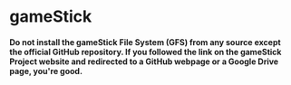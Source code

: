 # gameStick
#### Do not install the gameStick File System (GFS) from any source except the official GitHub repository. If you followed the link on the gameStick Project website and redirected to a GitHub webpage or a Google Drive page, you're good. 
